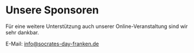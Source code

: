 # Unsere Sponsoren

Für eine weitere Unterstützung auch unserer Online-Veranstaltung sind wir sehr dankbar.

E-Mail: info@socrates-day-franken.de
